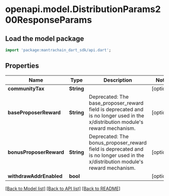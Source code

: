 # openapi.model.DistributionParams200ResponseParams

## Load the model package
```dart
import 'package:mantrachain_dart_sdk/api.dart';
```

## Properties
Name | Type | Description | Notes
------------ | ------------- | ------------- | -------------
**communityTax** | **String** |  | [optional] 
**baseProposerReward** | **String** | Deprecated: The base_proposer_reward field is deprecated and is no longer used in the x/distribution module's reward mechanism. | [optional] 
**bonusProposerReward** | **String** | Deprecated: The bonus_proposer_reward field is deprecated and is no longer used in the x/distribution module's reward mechanism. | [optional] 
**withdrawAddrEnabled** | **bool** |  | [optional] 

[[Back to Model list]](../README.md#documentation-for-models) [[Back to API list]](../README.md#documentation-for-api-endpoints) [[Back to README]](../README.md)


